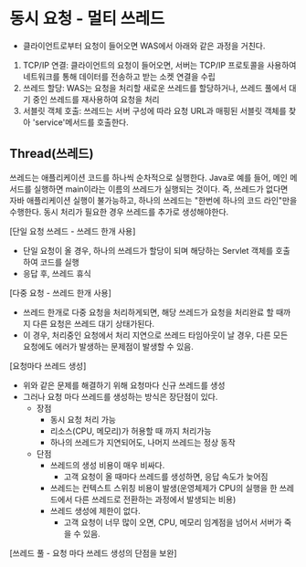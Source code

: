 # 동시 요청 - 멀티 쓰레드
* 클라이언트로부터 요청이 들어오면 WAS에서 아래와 같은 과정을 거친다.
1. TCP/IP 연결: 클라이언트의 요청이 들어오면, 서버는 TCP/IP 프로토콜을 사용하여 네트워크를 통해 데이터를 전송하고 받는 소켓 연결을 수립
2. 쓰레드 할당: WAS는 요청을 처리할 새로운 쓰레드를 할당하거나, 쓰레드 풀에서 대기 중인 쓰레드를 재사용하여 요청을 처리
3. 서블릿 객체 호출: 쓰레드는 서버 구성에 따라 요청 URL과 매핑된 서블릿 객체를 찾아 'service'메서드를 호출한다. 

## Thread(쓰레드)
쓰레드는 애플리케이션 코드를 하나씩 순차적으로 실행한다. Java로 예를 들어, 메인 메서드를 실행하면 main이라는 이름의 쓰레드가 실행되는 것이다.
즉, 쓰레드가 없다면 자바 애플리케이션 실행이 불가능하고, 하나의 쓰레드는 "한번에 하나의 코드 라인"만을 수행한다. 
동시 처리가 필요한 경우 쓰레드를 추가로 생성해야한다. 

[단일 요청 쓰레드 - 쓰레드 한개 사용]
* 단일 요청이 올 경우, 하나의 쓰레드가 할당이 되며 해당하는 Servlet 객체를 호출하여 코드를 실행
* 응답 후, 쓰레드 휴식 

[다중 요청 - 쓰레드 한개 사용]
* 쓰레드 한개로 다중 요청을 처리하게되면, 해당 쓰레드가 요청을 처리완료 할 때까지 다른 요청은 쓰레드 대기 상태가된다.
* 이 경우, 처리중인 요청에서 처리 지연으로 쓰레드 타임아웃이 날 경우, 다른 모든 요청에도 에러가 발생하는 문제점이 발생할 수 있음. 

[요청마다 쓰레드 생성]
* 위와 같은 문제를 해결하기 위해 요청마다 신규 쓰레드를 생성 
* 그러나 요청 마다 쓰레드를 생성하는 방식은 장단점이 있다.
  * 장점
    * 동시 요청 처리 가능
    * 리소스(CPU, 메모리)가 허용할 때 까지 처리가능
    * 하나의 쓰레드가 지연되어도, 나머지 쓰레드는 정상 동작
  * 단점
    * 쓰레드의 생성 비용이 매우 비싸다.
      * 고객 요청이 올 때마다 쓰레드를 생성하면, 응답 속도가 늦어짐
    * 쓰레드는 컨텍스트 스위칭 비용이 발생(운영체제가 CPU의 실행을 한 쓰레드에서 다른 쓰레드로 전환하는 과정에서 발생되는 비용)
    * 쓰레드 생성에 제한이 없다.
      * 고객 요청이 너무 많이 오면, CPU, 메모리 임계점을 넘어서 서버가 죽을 수 있음. 

[쓰레드 풀 - 요청 마다 쓰레드 생성의 단점을 보완]
